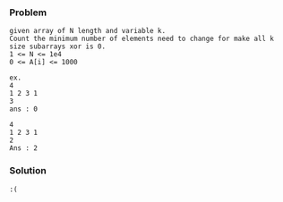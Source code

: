### Problem
```
given array of N length and variable k.
Count the minimum number of elements need to change for make all k size subarrays xor is 0. 
1 <= N <= 1e4
0 <= A[i] <= 1000

ex.
4
1 2 3 1
3
ans : 0

4
1 2 3 1
2 
Ans : 2
```

### Solution
```
:(
```